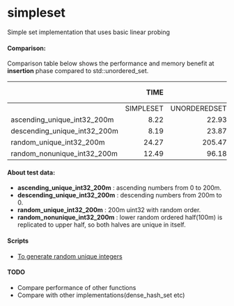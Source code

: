 # simpleset
Simple set implementation that uses basic linear probing

#### Comparison:
 Comparison table below shows the performance and memory benefit at **insertion** phase compared to std::unordered_set.

|                             |TIME      |              |PEAK MEMORY|              |
|-----------------------------|---------:|-------------:|----------:|-------------:|
|                             |SIMPLESET | UNORDEREDSET | SIMPLESET | UNORDEREDSET |
|ascending_unique_int32_200m  |8.22      | 22.93        |~2.6       |~9.0          |
|descending_unique_int32_200m |8.19      | 23.87        |~2.6       |~9.0          |
|random_unique_int32_200m     |24.27     | 205.47       |~4.5       |~9.6          |
|random_nonunique_int32_200m  |12.49     | 96.18        |~4.5       |~6.0          |



#### About test data:
* **ascending_unique_int32_200m** : ascending numbers from 0 to 200m.
* **descending_unique_int32_200m** : descending numbers from 200m to 0.
* **random_unique_int32_200m** : 200m uint32 with random order.
* **random_nonunique_int32_200m** : lower random ordered half(100m) is replicated to upper half, so both halves are unique in itself.

#### Scripts
* [To generate random unique integers](https://gist.github.com/Akdeniz/91a16867ab6e4f58a09a8cb030e84c82)

#### TODO
* Compare performance of other functions
* Compare with other implementations(dense_hash_set etc)
